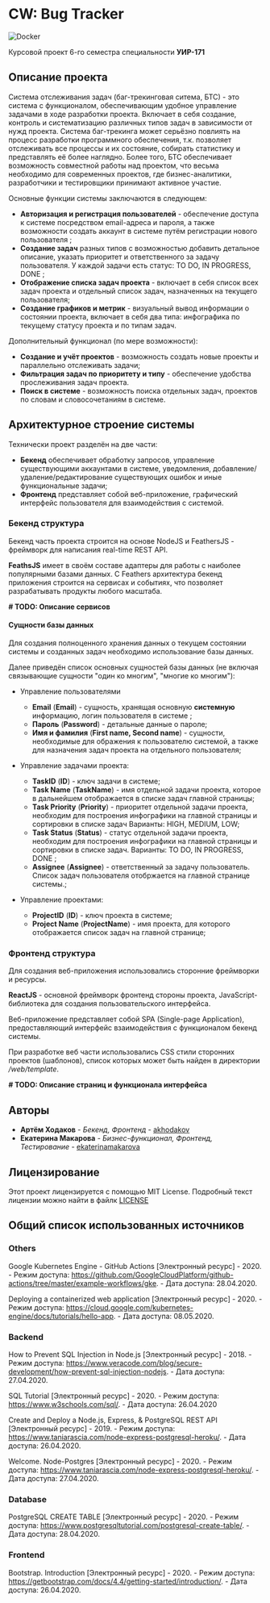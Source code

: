 # CW: Bug Tracker

![Docker](https://github.com/akhodakov/grsu-course-work/workflows/Docker/badge.svg?branch=master)

Курсовой проект 6-го семестра специальности **УИР-171**

## Описание проекта

Система отслеживания задач (баг-трекинговая ситема, БТС) - это система с функционалом, обеспечивающим удобное управление задачами в ходе разработки проекта. Включает в себя создание, контроль и систематизацию различных типов задач в зависимости от нужд проекта. Система баг-трекинга может серьёзно повлиять на процесс разработки программного обеспечения, т.к. позволяет отслеживать все процессы и их состояние, собирать статистику и представлять её более наглядно. Более того, БТС обеспечивает возможность совместной работы над проектом, что весьма необходимо для современных проектов, где бизнес-аналитики, разработчики и тестировщики принимают активное участие. 

Основные функции системы заключаются в следующем:

* **Авторизация и регистрация пользователей** - обеспечение доступа к системе посредством email-адреса и пароля, а также возможности создать аккаунт в системе путём регистрации нового пользователя ;
* **Создание задач** разных типов с возможностью добавить детальное описание, указать приоритет и ответственного за задачу пользователя. У каждой задачи есть статус: TO DO, IN PROGRESS, DONE ;
* **Отображение списка задач проекта** - включает в себя список всех задач проекта и отдельный список задач, назначенных на текущего пользователя;
* **Создание графиков и метрик** - визуальный вывод информации о состоянии проекта, включает в себя два типа: инфографика по текущему статусу проекта и по типам задач.

Дополнительный функционал (по мере возможности):

* **Создание и учёт проектов** - возможность создать новые проекты и параллельно отслеживать задачи;
* **Фильтрация задач по приоритету и типу** - обеспечение удобства прослеживания задач проекта.
* **Поиск в системе** - возможность поиска отдельных задач, проектов по словам и словосочетаниям в системе.

## Архитектурное строение системы

Технически проект разделён на две части:

* **Бекенд** обеспечивает обработку запросов, управление существующими аккаунтами в системе, уведомления, добавление/удаление/редактирование существующих ошибок и иные функциональные задачи;
* **Фронтенд** представляет собой веб-приложение, графический интерфейс пользователя для взаимодействия с системой.

### Бекенд структура

Бекенд часть проекта строится на основе NodeJS и FeathersJS - фреймворк для написания real-time REST API.

**FeathsJS** имеет в своём составе адаптеры для работы с наиболее популярными базами данных. С Feathers архитектура бекенд приложения строится на сервисах и событиях, что позволяет разрабатывать продукты любого масштаба.

**# TODO: Описание сервисов**

#### Сущности базы данных

Для создания полноценного хранения данных о текущем состоянии системы и созданных задач необходимо использование базы данных.

Далее приведён список основных сущностей базы данных (не включая связывающие сущности "один ко многим", "многие ко многим"):

* Управление пользователями
  * **Email** (**Email**) - сущность, хранящая основную **системную** информацию, логин пользователя в системе ;
  * **Пароль** (**Password**) - детальные данные о пароле;
  * **Имя и фамилия** (**First name, Second name**) - сущности, необходимые для ображения к пользователю системой, а также для назначения задач проекта на отдельного пользователя;
  
* Управление задачами проекта:
  * **TaskID** (**ID**) - ключ задачи в системе;
  * **Task Name** (**TaskName**) - имя отдельной задачи проекта, которое в дальнейшем отображается в списке задач главной страницы;
  * **Task Priority** (**Priority**) - приоритет отдельной задачи проекта, необходим для построения инфографики на главной страницы и сортировки в списке задач Варианты: HIGH, MEDIUM, LOW;
  * **Task Status** (**Status**) - статус отдельной задачи проекта, необходим для построения инфографики на главной страницы и сортировки в списке задач. Варианты: TO DO, IN PROGRESS, DONE ;
  * **Assignee** (**Assignee**) - ответственный за задачу пользователь. Список задач пользователя отобржается на главной странице системы.;

* Управление проектами:
  * **ProjectID** (**ID**) - ключ проекта в системе;
  * **Project Name** (**ProjectName**) - имя проекта, для которого отображается список задач на главной странице;

### Фронтенд структура

Для создания веб-приложения использовались сторонние фреймворки и ресурсы.

**ReactJS** - основной фреймворк фронтенд стороны проекта, JavaScript-библиотека для создания пользовательского интерфейса.

Веб-приложение представляет собой SPA (Single-page Application), предоставляющий интерфейс взаимодействия с функционалом бекенд системы.

При разработке веб части использовались CSS стили сторонних проектов (шаблонов), список которых может быть найден в директории */web/template*.

**# TODO: Описание страниц и функционала интерфейса**

## Авторы

* **Артём Ходаков** - *Бекенд, Фронтенд* - [akhodakov](https://github.com/akhodakov)
* **Екатерина Макарова** - *Бизнес-функционал, Фронтенд, Тестирование* - [ekaterinamakarova](https://github.com/ekaterinamakarova)

## Лицензирование

Этот проект лицензируется с помощью MIT License. Подробный текст лицензии можно найти в файлк [LICENSE](./LICENSE)

## Общий список использованных источников

### Others

Google Kubernetes Engine - GitHub Actions [Электронный ресурс] - 2020. - Режим доступа: https://github.com/GoogleCloudPlatform/github-actions/tree/master/example-workflows/gke. - Дата доступа: 28.04.2020.

Deploying a containerized web application [Электронный ресурс] - 2020. - Режим доступа: https://cloud.google.com/kubernetes-engine/docs/tutorials/hello-app. - Дата доступа: 08.05.2020.

### Backend

How to Prevent SQL Injection in Node.js [Электронный ресурс] - 2018. - Режим доступа: https://www.veracode.com/blog/secure-development/how-prevent-sql-injection-nodejs. - Дата доступа: 27.04.2020.

SQL Tutorial [Электронный ресурс] - 2020. - Режим доступа: https://www.w3schools.com/sql/. - Дата доступа: 26.04.2020

Create and Deploy a Node.js, Express, & PostgreSQL REST API [Электронный ресурс] - 2019. - Режим доступа: https://www.taniarascia.com/node-express-postgresql-heroku/. - Дата доступа: 26.04.2020.

Welcome. Node-Postgres [Электронный ресурс] - 2020. - Режим доступа: https://www.taniarascia.com/node-express-postgresql-heroku/. - Дата доступа: 27.04.2020.

### Database

PostgreSQL CREATE TABLE [Электронный ресурс] - 2020. - Режим доступа: https://www.postgresqltutorial.com/postgresql-create-table/. - Дата доступа: 28.04.2020.

### Frontend

Bootstrap. Introduction [Электронный ресурс] - 2020. - Режим доступа: https://getbootstrap.com/docs/4.4/getting-started/introduction/. - Дата доступа: 26.04.2020.
